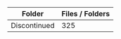| Folder       |   Files / Folders |
|--------------|-------------------|
| Discontinued |               325 |